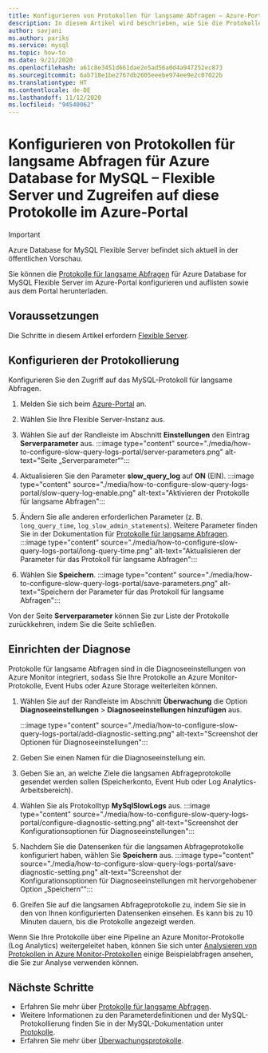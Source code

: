 ```yaml
---
title: Konfigurieren von Protokollen für langsame Abfragen – Azure-Portal – Azure Database for MySQL – Flexible Server
description: In diesem Artikel wird beschrieben, wie Sie die Protokolle für langsame Abfragen in Azure Database for MySQL – Flexible Server im Azure-Portal konfigurieren und auf die Protokolle zugreifen.
author: savjani
ms.author: pariks
ms.service: mysql
ms.topic: how-to
ms.date: 9/21/2020
ms.openlocfilehash: a61c8e3451d661dae2e5ad56a0d4a947252ec873
ms.sourcegitcommit: 6ab718e1be2767db2605eeebe974ee9e2c07022b
ms.translationtype: HT
ms.contentlocale: de-DE
ms.lasthandoff: 11/12/2020
ms.locfileid: "94540062"
---
```

# <a name="configure-and-access-slow-query-logs-for-azure-database-for-mysql---flexible-server-using-the-azure-portal"></a>Konfigurieren von Protokollen für langsame Abfragen für Azure Database for MySQL – Flexible Server und Zugreifen auf diese Protokolle im Azure-Portal

> [!IMPORTANT]
> Azure Database for MySQL Flexible Server befindet sich aktuell in der öffentlichen Vorschau.

Sie können die [Protokolle für langsame Abfragen](concepts-slow-query-logs.md) für Azure Database for MySQL Flexible Server im Azure-Portal konfigurieren und auflisten sowie aus dem Portal herunterladen.

## <a name="prerequisites"></a>Voraussetzungen
Die Schritte in diesem Artikel erfordern [Flexible Server](quickstart-create-server-portal.md).

## <a name="configure-logging"></a>Konfigurieren der Protokollierung
Konfigurieren Sie den Zugriff auf das MySQL-Protokoll für langsame Abfragen. 

1. Melden Sie sich beim [Azure-Portal](https://portal.azure.com/) an.

1. Wählen Sie Ihre Flexible Server-Instanz aus.

1. Wählen Sie auf der Randleiste im Abschnitt **Einstellungen** den Eintrag **Serverparameter** aus.
   :::image type="content" source="./media/how-to-configure-slow-query-logs-portal/server-parameters.png" alt-text="Seite „Serverparameter“":::

1. Aktualisieren Sie den Parameter **slow_query_log** auf **ON** (EIN).
   :::image type="content" source="./media/how-to-configure-slow-query-logs-portal/slow-query-log-enable.png" alt-text="Aktivieren der Protokolle für langsame Abfragen":::

1. Ändern Sie alle anderen erforderlichen Parameter (z. B. `long_query_time`, `log_slow_admin_statements`). Weitere Parameter finden Sie in der Dokumentation für [Protokolle für langsame Abfragen](./concepts-slow-query-logs.md#configure-slow-query-logging).  
   :::image type="content" source="./media/how-to-configure-slow-query-logs-portal/long-query-time.png" alt-text="Aktualisieren der Parameter für das Protokoll für langsame Abfragen":::

1. Wählen Sie **Speichern**. 
   :::image type="content" source="./media/how-to-configure-slow-query-logs-portal/save-parameters.png" alt-text="Speichern der Parameter für das Protokoll für langsame Abfragen":::

Von der Seite **Serverparameter** können Sie zur Liste der Protokolle zurückkehren, indem Sie die Seite schließen.

## <a name="set-up-diagnostics"></a>Einrichten der Diagnose

Protokolle für langsame Abfragen sind in die Diagnoseeinstellungen von Azure Monitor integriert, sodass Sie Ihre Protokolle an Azure Monitor-Protokolle, Event Hubs oder Azure Storage weiterleiten können.

1. Wählen Sie auf der Randleiste im Abschnitt **Überwachung** die Option **Diagnoseeinstellungen** > **Diagnoseeinstellungen hinzufügen** aus.

   :::image type="content" source="./media/how-to-configure-slow-query-logs-portal/add-diagnostic-setting.png" alt-text="Screenshot der Optionen für Diagnoseeinstellungen":::

1. Geben Sie einen Namen für die Diagnoseeinstellung ein.

1. Geben Sie an, an welche Ziele die langsamen Abfrageprotokolle gesendet werden sollen (Speicherkonto, Event Hub oder Log Analytics-Arbeitsbereich).

1. Wählen Sie als Protokolltyp **MySqlSlowLogs** aus.
    :::image type="content" source="./media/how-to-configure-slow-query-logs-portal/configure-diagnostic-setting.png" alt-text="Screenshot der Konfigurationsoptionen für Diagnoseeinstellungen":::

1. Nachdem Sie die Datensenken für die langsamen Abfrageprotokolle konfiguriert haben, wählen Sie **Speichern** aus.
    :::image type="content" source="./media/how-to-configure-slow-query-logs-portal/save-diagnostic-setting.png" alt-text="Screenshot der Konfigurationsoptionen für Diagnoseeinstellungen mit hervorgehobener Option „Speichern“":::

1. Greifen Sie auf die langsamen Abfrageprotokolle zu, indem Sie sie in den von Ihnen konfigurierten Datensenken einsehen. Es kann bis zu 10 Minuten dauern, bis die Protokolle angezeigt werden.

Wenn Sie Ihre Protokolle über eine Pipeline an Azure Monitor-Protokolle (Log Analytics) weitergeleitet haben, können Sie sich unter [Analysieren von Protokollen in Azure Monitor-Protokollen](concepts-slow-query-logs.md#analyze-logs-in-azure-monitor-logs) einige Beispielabfragen ansehen, die Sie zur Analyse verwenden können. 

## <a name="next-steps"></a>Nächste Schritte
<!-- - See [Access slow query Logs in CLI](howto-configure-server-logs-in-cli.md) to learn how to download slow query logs programmatically.-->
- Erfahren Sie mehr über [Protokolle für langsame Abfragen](concepts-slow-query-logs.md).
- Weitere Informationen zu den Parameterdefinitionen und der MySQL-Protokollierung finden Sie in der MySQL-Dokumentation unter [Protokolle](https://dev.mysql.com/doc/refman/5.7/en/slow-query-log.html).
- Erfahren Sie mehr über [Überwachungsprotokolle](concepts-audit-logs.md).
